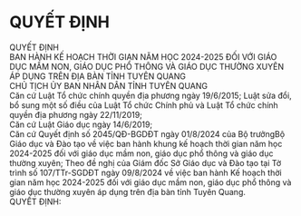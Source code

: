 # QUYẾT ĐỊNH

QUYẾT ĐỊNH  
BAN HÀNH KẾ HOẠCH THỜI GIAN NĂM HỌC 2024-2025 ĐỐI VỚI GIÁO DỤC MẦM NON, GIÁO DỤC PHỔ THÔNG VÀ GIÁO DỤC THƯỜNG XUYÊN ÁP DỤNG TRÊN ĐỊA BÀN TỈNH TUYÊN QUANG  
CHỦ TỊCH ỦY BAN NHÂN DÂN TỈNH TUYÊN QUANG  
Căn cứ Luật Tổ chức chính quyền địa phương ngày 19/6/2015; Luật sửa đổi, bổ sung một số điều của Luật Tổ chức Chính phủ và Luật Tổ chức chính quyền địa phương ngày 22/11/2019;  
Căn cứ Luật Giáo dục ngày 14/6/2019;  
Căn cứ Quyết định số 2045/QĐ-BGDĐT ngày 01/8/2024 của Bộ trưởngBộ Giáo dục và Đào tạo về việc ban hành khung kế hoạch thời gian năm học 2024-2025 đối với giáo dục mầm non, giáo dục phổ thông và giáo dục thường xuyên; Theo đề nghị của Giám đốc Sở Giáo dục và Đào tạo tại Tờ trình số  107/TTr-SGDĐT ngày 09/8/2024 về việc ban hành Kế hoạch thời gian năm học  2024-2025 đối với giáo dục mầm non, giáo dục phổ thông và giáo dục thường xuyên áp dụng trên địa bàn tỉnh Tuyên Quang.  
QUYẾT ĐỊNH: